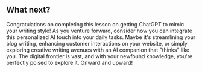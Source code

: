 ## What next?

Congratulations on completing this lesson on getting ChatGPT to mimic your writing style! As you venture forward, consider how you can integrate this personalized AI touch into your daily tasks. Maybe it's streamlining your blog writing, enhancing customer interactions on your website, or simply exploring creative writing avenues with an AI companion that "thinks" like you. The digital frontier is vast, and with your newfound knowledge, you're perfectly poised to explore it. Onward and upward!